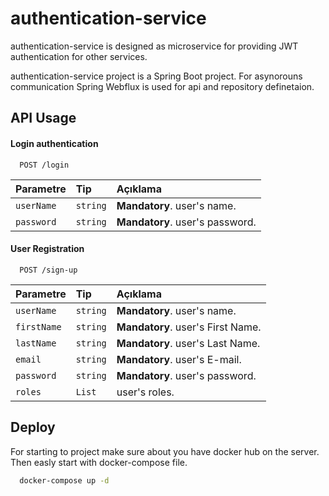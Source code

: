 
# authentication-service

authentication-service is designed as microservice for providing JWT authentication for other services.

authentication-service project is a Spring Boot project. For asynorouns communication Spring Webflux is used for api and repository definetaion.

## API Usage

#### Login authentication

```http
  POST /login
```

| Parametre | Tip     | Açıklama                |
| :-------- | :------- | :------------------------- |
| `userName` | `string` | **Mandatory**. user's name. |
| `password` | `string` | **Mandatory**. user's password. |

#### User Registration

```http
  POST /sign-up
```

| Parametre | Tip     | Açıklama                       |
| :-------- | :------- | :-------------------------------- |
| `userName`      | `string` | **Mandatory**. user's name. |
| `firstName`      | `string` | **Mandatory**. user's First Name.|
| `lastName`      | `string` | **Mandatory**. user's Last Name. |
| `email`      | `string` | **Mandatory**. user's E-mail. |
| `password`      | `string` | **Mandatory**. user's password. |
| `roles`      | `List` |  user's roles. |


  
## Deploy

For starting to project make sure about you have docker hub on the server.
Then easly start with docker-compose file.

```bash
  docker-compose up -d
```
